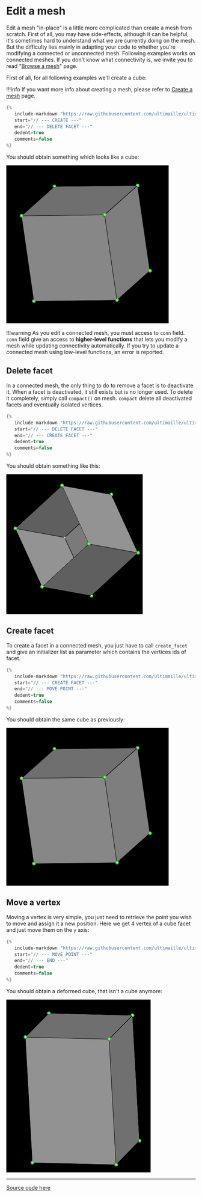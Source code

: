 # Edit a mesh

Edit a mesh "in-place" is a little more complicated than create a mesh from scratch. First of all, you may have side-effects, although it can be helpful, it's sometimes hard to understand what we are currently doing on the mesh. But the difficulty lies mainly in adapting your code to whether you're modifying a connected or unconnected mesh. Following examples works on connected meshes. If you don't know what connectivity is, we invite you to read "[Browse a mesh](browse_mesh.md)" page.

First of all, for all following examples we'll create a cube:

!!!info
    If you want more info about creating a mesh, please refer to [Create a mesh](create_mesh.md) page.

```cpp 
{%
   include-markdown "https://raw.githubusercontent.com/ultimaille/ultimaille-examples/master/examples/edit_mesh.cpp"
   start="// --- CREATE ---"
   end="// --- DELETE FACET ---"
   dedent=true
   comments=false
%}
```

You should obtain something which looks like a cube:

![Cube](../assets/cube.png "Cube")

!!!warning
    As you edit a connected mesh, you must access to `conn` field. `conn` field give an access to __higher-level functions__ that lets you modify a mesh while updating connectivity automatically. If you try to update a connected mesh using low-level functions, an error is reported.

## Delete facet

In a connected mesh, the only thing to do to remove a facet is to deactivate it. When a facet is deactivated, it still exists but is no longer used. To delete it completely, simply call `compact()` on mesh. `compact` delete all deactivated facets and eventually isolated vertices.



```cpp 
{%
   include-markdown "https://raw.githubusercontent.com/ultimaille/ultimaille-examples/master/examples/edit_mesh.cpp"
   start="// --- DELETE FACET ---"
   end="// --- CREATE FACET ---"
   dedent=true
   comments=false
%}
```

You should obtain something like this:

![Cube hole](../assets/cube_hole.png "Cube hole")

## Create facet

To create a facet in a connected mesh, you just have to call `create_facet` and give an initializer list as parameter which contains the vertices ids of facet.

```cpp 
{%
   include-markdown "https://raw.githubusercontent.com/ultimaille/ultimaille-examples/master/examples/edit_mesh.cpp"
   start="// --- CREATE FACET ---"
   end="// --- MOVE POINT ---"
   dedent=true
   comments=false
%}
```

You should obtain the same cube as previously:

![Cube](../assets/cube.png "Cube")

## Move a vertex

Moving a vertex is very simple, you just need to retrieve the point you wish to move and assign it a new position. Here we get 4 vertex of a cube facet and just move them on the `y` axis:

```cpp 
{%
   include-markdown "https://raw.githubusercontent.com/ultimaille/ultimaille-examples/master/examples/edit_mesh.cpp"
   start="// --- MOVE POINT ---"
   end="// --- END ---"
   dedent=true
   comments=false
%}
```

You should obtain a deformed cube, that isn't a cube anymore:

![Pave](../assets/pave.png "Pave")
___

[Source code here](https://github.com/ultimaille/ultimaille-examples/blob/master/examples/edit_mesh.cpp)